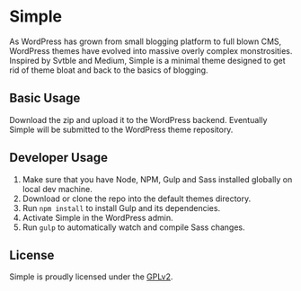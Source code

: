 Simple
======

As WordPress has grown from small blogging platform to full blown CMS, WordPress themes have evolved into massive overly complex monstrosities. Inspired by Svtble and Medium, Simple is a minimal theme designed to get rid of theme bloat and back to the basics of blogging.

## Basic Usage
Download the zip and upload it to the WordPress backend. Eventually Simple will be submitted to the WordPress theme repository.

## Developer Usage

1. Make sure that you have Node, NPM, Gulp and Sass installed globally on local dev machine.
2. Download or clone the repo into the default themes directory.
3. Run `npm install` to install Gulp and its dependencies.
4. Activate Simple in the WordPress admin.
5. Run `gulp` to automatically watch and compile Sass changes.

## License

Simple is proudly licensed under the [GPLv2](LICENSE).
